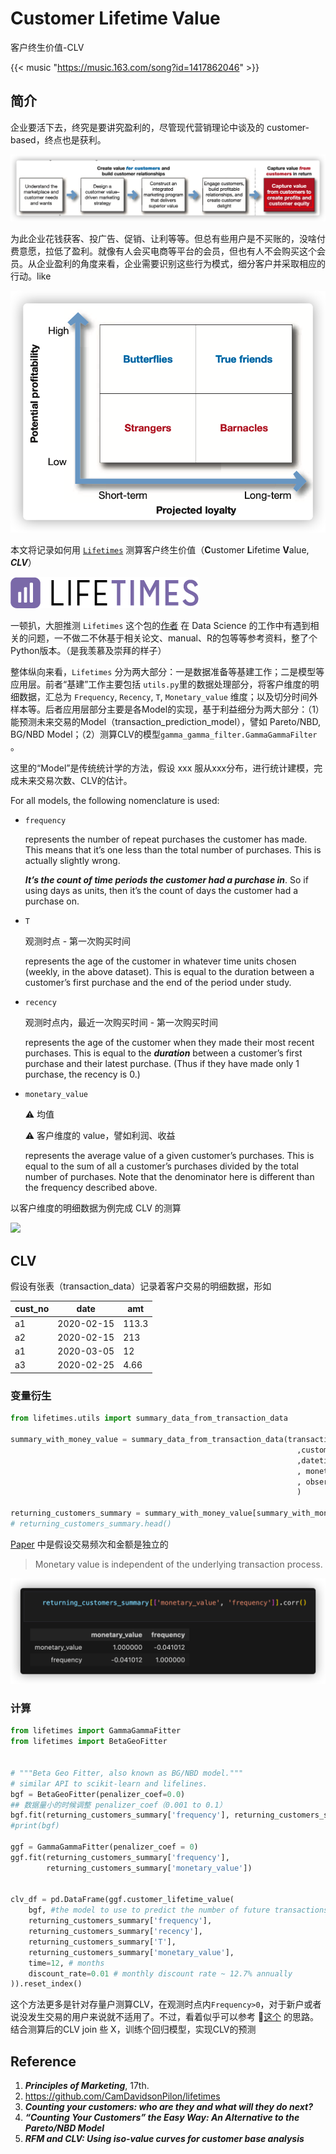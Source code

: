 # Customer Lifetime Value


客户终生价值-CLV

<!--more-->

{{< music "https://music.163.com/song?id=1417862046" >}}

## 简介

企业要活下去，终究是要讲究盈利的，尽管现代营销理论中谈及的 customer-based，终点也是获利。

![](https://raw.githubusercontent.com/unclehuzi/pic/master/img/image-20220218224236375.png)

为此企业花钱获客、投广告、促销、让利等等。但总有些用户是不买账的，没啥付费意愿，拉低了盈利。就像有人会买电商等平台的会员，但也有人不会购买这个会员。从企业盈利的角度来看，企业需要识别这些行为模式，细分客户并采取相应的行动。like

![image-20220218224642471](https://raw.githubusercontent.com/unclehuzi/pic/master/img/image-20220218224642471.png)

本文将记录如何用 [`Lifetimes`](https://github.com/CamDavidsonPilon/lifetimes) 测算客户终生价值（**C**ustomer **L**ifetime **V**alue, ***CLV***）

![lifetimes-pkg](https://raw.githubusercontent.com/unclehuzi/pic/master/img/687474703a2f2f692e696d6775722e636f6d2f3773336a715a4d2e706e67.png)

一顿扒，大胆推测 `Lifetimes` 这个包的[作者](https://github.com/CamDavidsonPilon) 在 Data Science 的工作中有遇到相关的问题，一不做二不休基于相关论文、manual、R的包等等参考资料，整了个Python版本。（是我羡慕及崇拜的样子）

整体纵向来看，`Lifetimes` 分为两大部分：一是数据准备等基建工作；二是模型等应用层。前者“基建”工作主要包括 `utils.py`里的数据处理部分，将客户维度的明细数据，汇总为 `Frequency`, `Recency`, `T`, `Monetary_value`  维度；以及切分时间外样本等。后者应用层部分主要是各Model的实现，基于利益细分为两大部分：（1）能预测未来交易的Model（transaction_prediction_model），譬如 Pareto/NBD, BG/NBD Model；（2）测算CLV的模型`gamma_gamma_filter.GammaGammaFilter` 。

这里的“Model”是传统统计学的方法，假设 xxx 服从xxx分布，进行统计建模，完成未来交易次数、CLV的估计。

For all models, the following nomenclature is used:

- `frequency`
	
	represents the number of repeat purchases the customer has made. This means that it’s one less than the total number of purchases. This is actually slightly wrong. 
	
	***It’s the count of time periods the customer had a purchase in***. So if using days as units, then it’s the count of days the customer had a purchase on.

- `T` 

	观测时点 - 第一次购买时间    
	
	represents the age of the customer in whatever time units chosen (weekly, in the above dataset). This is equal to the duration between a customer’s first purchase and the end of the period under study.

- `recency`

	观测时点内，最近一次购买时间 - 第一次购买时间
	
	represents the age of the customer when they made their most recent purchases. This is equal to the ***duration*** between a customer’s first purchase and their latest purchase. (Thus if they have made only 1 purchase, the recency is 0.)

- `monetary_value`

	⚠️ 均值
	
	⚠️ 客户维度的 value，譬如利润、收益

	represents the average value of a given customer’s purchases. This is equal to the sum of all a customer’s purchases divided by the total number of purchases. Note that the denominator here is different than the frequency described above.

以客户维度的明细数据为例完成 CLV 的测算


![](https://miro.medium.com/max/1120/1*XgB-Sjd4ZuwQgvxLijnnDw.gif)

## CLV

假设有张表（transaction_data）记录着客户交易的明细数据，形如

| cust_no | date       | amt   |
| ------- | ---------- | ----- |
| a1      | 2020-02-15 | 113.3 |
| a2      | 2020-02-15 | 213   |
| a1      | 2020-03-05 | 12    |
| a3      | 2020-02-25 | 4.66  |

### 变量衍生

```python
from lifetimes.utils import summary_data_from_transaction_data

summary_with_money_value = summary_data_from_transaction_data(transaction_data
                                                                ,customer_id_col =  'cust_no'
                                                                ,datetime_col = 'date'
                                                                , monetary_value_col = 'amt'
                                                                , observation_period_end='2022-02-15'
                                                                )

returning_customers_summary = summary_with_money_value[summary_with_money_value['frequency']>0]
# returning_customers_summary.head()
```

[Paper](https://www.researchgate.net/publication/228351678_RFM_and_CLV_Using_iso-value_curves_for_customer_base_analysis) 中是假设交易频次和金额是独立的

> Monetary value is independent of the underlying transaction process.

![image-20220304154047837](https://raw.githubusercontent.com/unclehuzi/pic/master/img/image-20220304154047837.png)

### 计算

```python
from lifetimes import GammaGammaFitter
from lifetimes import BetaGeoFitter


# """Beta Geo Fitter, also known as BG/NBD model."""
# similar API to scikit-learn and lifelines.
bgf = BetaGeoFitter(penalizer_coef=0.0)
## 数据量小的时候调整 penalizer_coef（0.001 to 0.1）
bgf.fit(returning_customers_summary['frequency'], returning_customers_summary['recency'], returning_customers_summary['T'])
#print(bgf)

ggf = GammaGammaFitter(penalizer_coef = 0)
ggf.fit(returning_customers_summary['frequency'],
        returning_customers_summary['monetary_value'])


clv_df = pd.DataFrame(ggf.customer_lifetime_value(
    bgf, #the model to use to predict the number of future transactions
    returning_customers_summary['frequency'],
    returning_customers_summary['recency'],
    returning_customers_summary['T'],
    returning_customers_summary['monetary_value'],
    time=12, # months
    discount_rate=0.01 # monthly discount rate ~ 12.7% annually
)).reset_index()

```

这个方法更多是针对存量户测算CLV，在观测时点内`Frequency>0`，对于新户或者说没发生交易的用户来说就不适用了。不过，看着似乎可以参考 🔗[这个](https://towardsdatascience.com/data-driven-growth-with-python-part-3-customer-lifetime-value-prediction-6017802f2e0f) 的思路。结合测算后的CLV join 些 X，训练个回归模型，实现CLV的预测

## Reference

1. ***Principles of Marketing***, 17th.
2. https://github.com/CamDavidsonPilon/lifetimes
3. ***Counting your customers: who are they and what will they do next?***
4. ***“Counting Your Customers” the Easy Way: An Alternative to the Pareto/NBD Model***
5. ***RFM and CLV: Using iso-value curves for customer base analysis***








<head> 
    <script defer src="https://use.fontawesome.com/releases/v5.0.13/js/all.js"></script> 
    <script defer src="https://use.fontawesome.com/releases/v5.0.13/js/v4-shims.js"></script> 
</head> 
<link rel="stylesheet" href="https://use.fontawesome.com/releases/v5.0.13/css/all.css">
